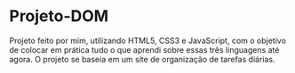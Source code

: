 # Projeto-DOM
Projeto feito por mim, utilizando HTML5, CSS3 e JavaScript, com o objetivo de colocar em prática tudo o que aprendi sobre essas três linguagens até agora. O projeto se baseia em um site de organização de tarefas diárias.
